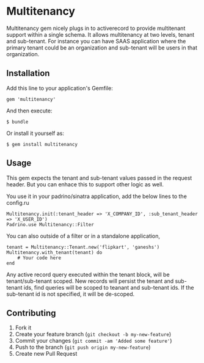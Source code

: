 # Multitenancy

Multitenancy gem nicely plugs in to activerecord to provide multitenant support within a single schema. It allows multitenancy at two levels, tenant and sub-tenant. For instance you can have SAAS application where the primary tenant could be an organization and sub-tenant will be users in that organization. 

## Installation

Add this line to your application's Gemfile:

    gem 'multitenancy'

And then execute:

    $ bundle

Or install it yourself as:

    $ gem install multitenancy

## Usage

This gem expects the tenant and sub-tenant values passed in the request header. But you can enhace this to support other logic as well.

You use it in your padrino/sinatra application, add the below lines to the config.ru
    
    Multitenancy.init(:tenant_header => 'X_COMPANY_ID', :sub_tenant_header => 'X_USER_ID')
    Padrino.use Multitenancy::Filter
    
You can also outside of a filter or in a standalone application,

    tenant = Multitenancy::Tenant.new('flipkart', 'ganeshs')
    Multitenancy.with_tenant(tenant) do
        # Your code here
    end
    
Any active record query executed within the tenant block, will be tenant/sub-tenant scoped. New records will persist the tenant and sub-tenant ids, find queries will be scoped to teanant and sub-tenant ids. If the sub-tenant id is not specified, it will be de-scoped.
    
## Contributing

1. Fork it
2. Create your feature branch (`git checkout -b my-new-feature`)
3. Commit your changes (`git commit -am 'Added some feature'`)
4. Push to the branch (`git push origin my-new-feature`)
5. Create new Pull Request
